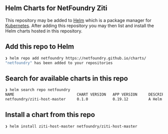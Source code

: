 ## Helm Charts for NetFoundry Ziti

This repository may be added to [Helm](https://helm.sh/) which is a package manager for [Kubernetes](https://kubernetes.io/). After adding this repository you may then list and install the Helm charts hosted in this repository.

## Add this repo to Helm

```bash
❯ helm repo add netfoundry https://netfoundry.github.io/charts/                                                                                               
"netfoundry" has been added to your repositories                         
```

## Search for available charts in this repo

```bash
❯ helm search repo netfoundry
NAME                            CHART VERSION   APP VERSION     DESCRIPTION                
netfoundry/ziti-host-master     0.1.0           0.19.12         A Helm chart for Kubernetes
```

## Install a chart from this repo

```bash
❯ helm install ziti-host-master netfoundry/ziti-host-master
```